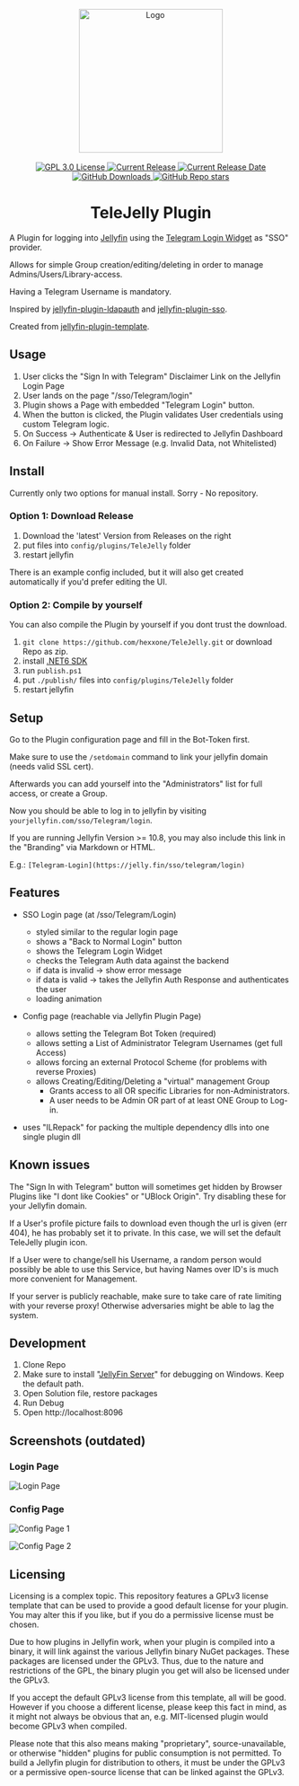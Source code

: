 <p align="center">
<img alt="Logo" src="./TeleJelly/thumb.jpg" height="256"/>
<br/>
<br/>
<a href="https://github.com/hexxone/TeleJelly/blob/main/LICENSE">
<img alt="GPL 3.0 License" src="https://img.shields.io/github/license/hexxone/TeleJelly"/>
</a>
<a href="https://github.com/hexxone/TeleJelly/releases">
<img alt="Current Release" src="https://img.shields.io/github/release/hexxone/TeleJelly"/>
</a>
<a href="https://github.com/hexxone/TeleJelly/releases">
<img alt="Current Release Date" src="https://img.shields.io/github/release-date/hexxone/TeleJelly?color=blue"/>
</a>
<a href="https://github.com/hexxone/TeleJelly/releases">
<img alt="GitHub Downloads" src="https://img.shields.io/github/downloads/hexxone/telejelly/total"/>
</a>
<a href="https://github.com/hexxone/TeleJelly/stargazers">
<img alt="GitHub Repo stars" src="https://img.shields.io/github/stars/hexxone/TeleJelly"/>
</a>
</p>

<h1 align="center">TeleJelly Plugin</h1>

A Plugin for logging into [Jellyfin](https://jellyfin.org/) using the [Telegram Login Widget](https://core.telegram.org/widgets/login) as "SSO" provider.

Allows for simple Group creation/editing/deleting in order to manage Admins/Users/Library-access.

Having a Telegram Username is mandatory.

Inspired by [jellyfin-plugin-ldapauth](https://github.com/jellyfin/jellyfin-plugin-ldapauth) and [jellyfin-plugin-sso](https://github.com/9p4/jellyfin-plugin-sso).

Created from [jellyfin-plugin-template](https://github.com/jellyfin/jellyfin-plugin-template).

## Usage

1. User clicks the "Sign In with Telegram" Disclaimer Link on the Jellyfin Login Page
2. User lands on the page "/sso/Telegram/login"
3. Plugin shows a Page with embedded "Telegram Login" button.
4. When the button is clicked, the Plugin validates User credentials using custom Telegram logic.
5. On Success -> Authenticate & User is redirected to Jellyfin Dashboard
6. On Failure -> Show Error Message (e.g. Invalid Data, not Whitelisted)

## Install

Currently only two options for manual install. Sorry - No repository.

### Option 1: Download Release

1. Download the 'latest' Version from Releases on the right
2. put files into `config/plugins/TeleJelly` folder
3. restart jellyfin

There is an example config included, but it will also get created automatically if you'd prefer editing the UI.

### Option 2: Compile by yourself

You can also compile the Plugin by yourself if you dont trust the download.

1. `git clone https://github.com/hexxone/TeleJelly.git` or download Repo as zip.
2. install [.NET6 SDK](https://dotnet.microsoft.com/en-us/download/dotnet/6.0)
3. run `publish.ps1`
4. put `./publish/` files into `config/plugins/TeleJelly` folder
5. restart jellyfin

## Setup

Go to the Plugin configuration page and fill in the Bot-Token first.

Make sure to use the `/setdomain` command to link your jellyfin domain (needs valid SSL cert).

Afterwards you can add yourself into the "Administrators" list for full access, or create a Group.

Now you should be able to log in to jellyfin by visiting `yourjellyfin.com/sso/Telegram/login`.

If you are running Jellyfin Version >= 10.8, you may also include this link in the "Branding" via Markdown or HTML.

E.g.: `[Telegram-Login](https://jelly.fin/sso/telegram/login)`

## Features

- SSO Login page (at /sso/Telegram/Login)
  - styled similar to the regular login page
  - shows a "Back to Normal Login" button
  - shows the Telegram Login Widget
  - checks the Telegram Auth data against the backend
  - if data is invalid -> show error message
  - if data is valid -> takes the Jellyfin Auth Response and authenticates the user
  - loading animation

- Config page (reachable via Jellyfin Plugin Page)
  - allows setting the Telegram Bot Token (required)
  - allows setting a List of Administrator Telegram Usernames (get full Access)
  - allows forcing an external Protocol Scheme (for problems with reverse Proxies)
  - allows Creating/Editing/Deleting a "virtual" management Group
    - Grants access to all OR specific Libraries for non-Administrators.
    - A user needs to be Admin OR part of at least ONE Group to Log-in.

- uses "ILRepack" for packing the multiple dependency dlls into one single plugin dll

## Known issues

The "Sign In with Telegram" button will sometimes get hidden by Browser Plugins like "I dont like Cookies" or "UBlock Origin".
Try disabling these for your Jellyfin domain.

If a User's profile picture fails to download even though the url is given (err 404), he has probably set it to private.
In this case, we will set the default TeleJelly plugin icon.

If a User were to change/sell his Username, a random person would possibly be able to use this Service, but having Names over ID's is much more convenient for Management.

If your server is publicly reachable, make sure to take care of rate limiting with your reverse proxy! Otherwise adversaries might be able to lag the system.

## Development

1. Clone Repo
2. Make sure to install "[JellyFin Server](https://repo.jellyfin.org/releases/server/windows/stable/)" for debugging on Windows. Keep the default path.
3. Open Solution file, restore packages
4. Run Debug
5. Open http://localhost:8096

## Screenshots (outdated)

### Login Page

![Login Page](./screenshots/01.jpg)

### Config Page

![Config Page 1](./screenshots/02.jpg)

![Config Page 2](./screenshots/03.jpg)

## Licensing

Licensing is a complex topic. This repository features a GPLv3 license template that can be used to provide a good default license for your plugin. You may alter this if you like, but if you do a permissive license must be chosen.

Due to how plugins in Jellyfin work, when your plugin is compiled into a binary, it will link against the various Jellyfin binary NuGet packages. These packages are licensed under the GPLv3. Thus, due to the nature and restrictions of the GPL, the binary plugin you get will also be licensed under the GPLv3.

If you accept the default GPLv3 license from this template, all will be good. However if you choose a different license, please keep this fact in mind, as it might not always be obvious that an, e.g. MIT-licensed plugin would become GPLv3 when compiled.

Please note that this also means making "proprietary", source-unavailable, or otherwise "hidden" plugins for public consumption is not permitted. To build a Jellyfin plugin for distribution to others, it must be under the GPLv3 or a permissive open-source license that can be linked against the GPLv3.
